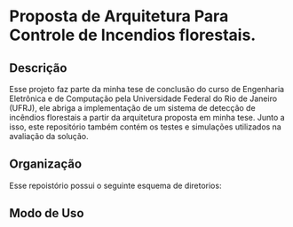 # Proposta de Arquitetura Para Controle de Incendios florestais.

## Descrição

Esse projeto faz parte da minha tese de conclusão do curso de Engenharia Eletrônica e de Computação pela Universidade Federal do Rio de Janeiro (UFRJ), ele abriga a implementação de um sistema de detecção de incêndios florestais a partir da arquitetura proposta em minha tese. Junto a isso, este repositório também contém os testes e simulações utilizados na avaliação da solução.

## Organização 

Esse repoistório possui o seguinte esquema de diretorios:

## Modo de Uso

